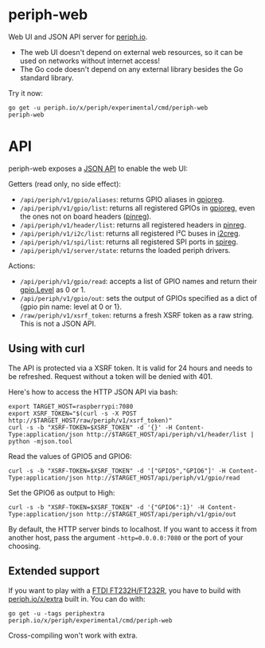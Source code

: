 # periph-web

Web UI and JSON API server for [periph.io](https://periph.io).

- The web UI doesn't depend on external web resources, so it can be used on
  networks without internet access!
- The Go code doesn't depend on any external library besides the Go standard
  library.

Try it now:

```
go get -u periph.io/x/periph/experimental/cmd/periph-web
periph-web
```


# API

periph-web exposes a [JSON API](webapi.go) to enable the web UI:

Getters (read only, no side effect):

- `/api/periph/v1/gpio/aliases`: returns GPIO aliases in
  [gpioreg](https://periph.io/x/periph/conn/gpio/gpioreg).
- `/api/periph/v1/gpio/list`: returns all registered GPIOs in
  [gpioreg](https://periph.io/x/periph/conn/gpio/gpioreg), even the ones not on
  board headers ([pinreg](https://periph.io/x/periph/conn/pin/pinreg)).
- `/api/periph/v1/header/list`: returns all registered headers in
  [pinreg](https://periph.io/x/periph/conn/pin/pinreg).
- `/api/periph/v1/i2c/list`: returns all registered I²C buses in
  [i2creg](https://periph.io/x/periph/conn/i2c/i2creg).
- `/api/periph/v1/spi/list`: returns all registered SPI ports in
  [spireg](https://periph.io/x/periph/conn/spi/spireg).
- `/api/periph/v1/server/state`: returns the loaded periph drivers.

Actions:

- `/api/periph/v1/gpio/read`: accepts a list of GPIO names and return their
  [gpio.Level](https://periph.io/x/periph/conn/gpio) as 0 or 1.
- `/api/periph/v1/gpio/out`: sets the output of GPIOs specified as a dict of
  {gpio pin name: level at 0 or 1}.
- `/raw/periph/v1/xsrf_token`: returns a fresh XSRF token as a raw string. This
  is not a JSON API.


## Using with curl

The API is protected via a XSRF token. It is valid for 24 hours and needs
to be refreshed. Request without a token will be denied with 401.

Here's how to access the HTTP JSON API via bash:

```
export TARGET_HOST=raspberrypi:7080
export XSRF_TOKEN="$(curl -s -X POST http://$TARGET_HOST/raw/periph/v1/xsrf_token)"
curl -s -b "XSRF-TOKEN=$XSRF_TOKEN" -d '{}' -H Content-Type:application/json http://$TARGET_HOST/api/periph/v1/header/list | python -mjson.tool
```

Read the values of GPIO5 and GPIO6:

```
curl -s -b "XSRF-TOKEN=$XSRF_TOKEN" -d '["GPIO5","GPIO6"]' -H Content-Type:application/json http://$TARGET_HOST/api/periph/v1/gpio/read
```

Set the GPIO6 as output to High:

```
curl -s -b "XSRF-TOKEN=$XSRF_TOKEN" -d '{"GPIO6":1}' -H Content-Type:application/json http://$TARGET_HOST/api/periph/v1/gpio/out
```


By default, the HTTP server binds to localhost. If you want to access it from
another host, pass the argument `-http=0.0.0.0:7080` or the port of your
choosing.


## Extended support

If you want to play with a [FTDI FT232H/FT232R](https://periph.io/device/ftdi/),
you have to build with [periph.io/x/extra](https://periph.io/x/extra) built in.
You can do with:

```
go get -u -tags periphextra periph.io/x/periph/experimental/cmd/periph-web
```

Cross-compiling won't work with extra.

